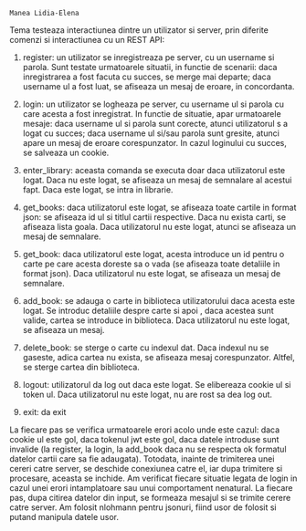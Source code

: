     Manea Lidia-Elena
 
  Tema testeaza interactiunea dintre un utilizator si server, prin diferite comenzi si interactiunea cu un REST API:

1. register: un utilizator se inregistreaza pe server, cu un username si parola. Sunt testate urmatoarele situatii, in functie
de scenarii: daca inregistrarea a fost facuta cu succes, se merge mai departe; daca username ul a fost luat,  se afiseaza
un mesaj de eroare, in concordanta.

2. login: un utilizator se logheaza pe server, cu username ul si parola cu care acesta a fost inregistrat. In functie de
situatie, apar urmatoarele mesaje: daca username ul si parola sunt corecte, atunci utilizatorul s a logat cu succes;
daca username ul si/sau parola sunt gresite, atunci apare un mesaj de eroare corespunzator. In cazul loginului cu succes, 
se salveaza un cookie.

3. enter_library: aceasta comanda se executa doar daca utilizatorul este logat. Daca nu este logat, se afiseaza un mesaj 
de semnalare al acestui fapt. Daca este logat, se intra in librarie.

4. get_books: daca utilizatorul este logat, se afiseaza toate cartile in format json: se afiseaza id ul si titlul cartii respective.
Daca nu exista carti, se afiseaza lista goala. Daca utilizatorul nu este logat, atunci se afiseaza un mesaj de semnalare.

5. get_book: daca utilizatorul este logat, acesta introduce un id pentru o carte pe care acesta doreste sa o vada (se afiseaza
toate detaliile in format json). Daca utilizatorul nu este logat, se afiseaza un mesaj de semnalare.

6. add_book: se adauga o carte in biblioteca utilizatorului daca acesta este logat. Se introduc detaliile despre carte si 
apoi , daca acestea sunt valide, cartea se introduce in biblioteca. Daca utilizatorul nu este logat, se afiseaza un mesaj.

7. delete_book: se sterge o carte cu indexul dat. Daca indexul nu se gaseste, adica cartea nu exista, se afiseaza mesaj corespunzator.
Altfel, se sterge cartea din biblioteca. 

8. logout: utilizatorul da log out daca este logat. Se elibereaza cookie ul si token ul. Daca utilizatorul nu este logat, nu are rost
sa dea log out.

9. exit: da exit

La fiecare pas se verifica urmatoarele erori acolo unde este cazul: daca cookie ul este gol, daca tokenul jwt este gol, daca datele
introduse sunt invalide (la register,  la login, la add_book daca nu se respecta ok formatul datelor cartii care sa fie adaugata). Totodata,
inainte de trimiterea unei cereri catre server, se deschide conexiunea catre el, iar dupa trimitere si procesare, aceasta se inchide. Am
verificat fiecare situatie legata de login in cazul unei erori intamplatoare sau unui comportament nenatural.
La fiecare pas, dupa citirea datelor din input, se formeaza mesajul si se trimite cerere catre server. Am folosit nlohmann pentru jsonuri,
fiind usor de folosit si putand manipula datele usor. 
